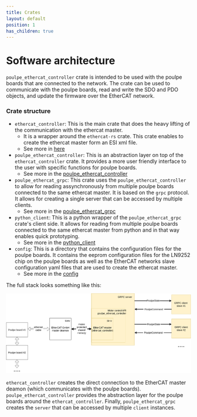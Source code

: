 ```yaml
--- 
title: Crates
layout: default
position: 1
has_children: true
---
```


# Software architecture


`poulpe_ethercat_controller` crate is intended to be used with the poulpe boards that are connected to the network. The crate can be used to communicate with the poulpe boards, read and write the SDO and PDO objects, and update the firmware over the EtherCAT network.

### Crate structure

- `ethercat_controller`: This is the main crate that does the heavy lifting of the communication with the ethercat master.
    - It is a wrapper around the `ethercat-rs` crate. This crate enables to create the ethercat master form an ESI xml file.
    - See more in [here](ethercat_controller)
- `poulpe_ethercat_controller`: This is an abstraction layer on top of the `ethercat_controller` crate. It provides a more user friendly interface to the user with specific functions for poulpe boards.
    - See more in the [poulpe_ethercat_controller](poulpe_ethercat_controller)
- `poulpe_ethercat_grpc`: This crate uses the `poulpe_ethercat_controller` to allow for reading assynchronously from multiple poulpe boards connected to the same ethercat master. It is based on the `grpc` protocol. It allows for creating a single server that can be accessed by multiple clients.
    - See more in the [poulpe_ethercat_grpc](poulpe_ethercat_grpc)
- `python_client`: This is a python wrapper of the `poulpe_ethercat_grpc` crate's client side. It allows for reading from multiple poulpe boards connected to the same ethercat master from python and in that way enables quick prototyping.
    - See more in the [python_client](python_client)
- `config`: This is a directory that contains the configuration files for the poulpe boards. It contains the eeprom configuration files for the LN9252 chip on the poulpe boards as well as the EtherCAT networks slave configuration yaml files that are used to create the ethercat master.
    - See more in the [config](config)

The full stack looks something like this:

<img src="../images/grpc_full_stack.png" width="900">

`ethercat_controller` creates the direct connection to the EtherCAT master deamon (which communicates with the poulpe boards). `poulpe_ethercat_controller` provides the abstraction layer for the poulpe boards around the `ethercat_controller`. Finally, `poulpe_ethercat_grpc` creates the `server` that can be accessed by multiple `client` instances.